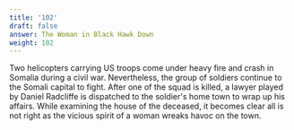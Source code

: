 ```yaml
---
title: '102'
draft: false
answer: The Woman in Black Hawk Down
weight: 102
---
```

Two helicopters carrying US troops come under heavy fire and crash in Somalia during a civil war. Nevertheless, the group of soldiers continue to the Somali capital to fight. After one of the squad is killed, a lawyer played by Daniel Radcliffe is dispatched to the soldier's home town to wrap up his affairs. While examining the house of the deceased, it becomes clear all is not right as the vicious spirit of a woman wreaks havoc on the town.